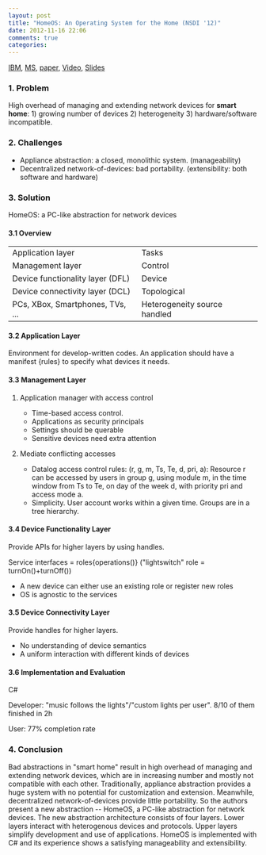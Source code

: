 ```yaml
---
layout: post
title: "HomeOS: An Operating System for the Home (NSDI '12)"
date: 2012-11-16 22:06
comments: true
categories: 
---
```


[IBM](http://researcher.watson.ibm.com/researcher/view.php?person=us-ckd), [MS](http://research.microsoft.com/en-us/projects/homeos/), [paper](https://www.usenix.org/system/files/conference/nsdi12/nsdi12-final149.pdf),  [Video](https://www.usenix.org/conference/nsdi12/towards-commodity-smarthomes-homeos), [Slides](https://www.usenix.org/sites/default/files/conference/protected-files/homeos-nsdi-talk-given-clean.pdf)

### 1. Problem

High overhead of managing and extending network devices for **smart home**: 1) growing number of devices 2) heterogeneity 3) hardware/software incompatible. 

### 2. Challenges

- Appliance abstraction: a closed, monolithic system. (manageability)
- Decentralized network-of-devices: bad portability. (extensibility: both software and hardware)

<!--more-->

### 3. Solution

HomeOS: a PC-like abstraction for network devices

#### 3.1 Overview

<table>
    <tr>
        <td>Application layer</td><td>Tasks</td>
    </tr>
    <tr>
        <td>Management layer</td><td>Control</td>
    </tr>
    <tr>
        <td>Device functionality layer (DFL)</td><td>Device</td>
    </tr>
    <tr>
        <td>Device connectivity layer (DCL)</td><td>Topological</td>
    </tr>
    <tr>
        <td>PCs, XBox, Smartphones, TVs, ...</td><td>Heterogeneity source handled</td>
    </tr>
</table>

#### 3.2 Application Layer

Environment for develop-written codes. An application should have a manifest {rules} to specify what devices it needs. 

#### 3.3 Management Layer

1. Application manager with access control
	- Time-based access control. 
	- Applications as security principals
	- Settings should be querable
	- Sensitive devices need extra attention

2. Mediate conflicting accesses
	- Datalog access control rules: (r, g, m, Ts, Te, d, pri, a): Resource r can be accessed by users in group g, using module m, in the time window from Ts to Te, on day of the week d, with priority pri and access mode a.
	- Simplicity. User account works within a given time. Groups are in a tree hierarchy.

#### 3.4 Device Functionality Layer

Provide APIs for higher layers by using handles. 

Service interfaces = roles{operations()} ("lightswitch" role = turnOn()+turnOff())

- A new device can either use an existing role or register new roles
- OS is agnostic to the services


#### 3.5 Device Connectivity Layer

Provide handles for higher layers. 

- No understanding of device semantics
- A uniform interaction with different kinds of devices

#### 3.6 Implementation and Evaluation

C#

Developer: "music follows the lights"/"custom lights per user". 8/10 of them finished in 2h 

User: 77% completion rate

### 4. Conclusion

Bad abstractions in "smart home" result in high overhead of managing and extending network devices, which are in increasing number and mostly not compatible with each other. Traditionally, appliance abstraction provides a huge system with no potential for customization and extension. Meanwhile, decentralized network-of-devices provide little portability. So the authors present a new abstraction -- HomeOS, a PC-like abstraction for network devices. The new abstraction architecture consists of four layers. Lower layers interact with heterogenous devices and protocols. Upper layers simplify development and use of applications. HomeOS is implemented with C# and its experience shows a satisfying manageability and extensibility.

